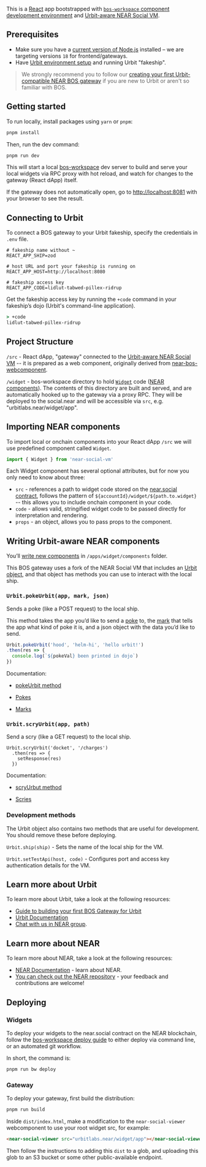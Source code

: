 This is a [React](https://reactjs.org/) app bootstrapped with [`bos-workspace` component development environment](https://github.com/nearbuilders/bos-workspace) and [Urbit-aware NEAR Social VM](https://github.com/urbit/NearSocialVM).

## Prerequisites

- Make sure you have a [current version of Node.js](https://nodejs.org) installed – we are targeting versions `18` for frontend/gateways.
- Have [Urbit environment setup](https://docs.urbit.org/courses/environment#creating-a-fake-ship) and running Urbit "fakeship".

> We strongly recommend you to follow our [creating your first Urbit-compatible NEAR BOS gateway](https://docs.urbit.org/) if you are new to Urbit or aren't so familiar with BOS.

## Getting started

To run locally, install packages using `yarn` or `pnpm`:

```bash
pnpm install
```

Then, run the dev command:

```bash
pnpm run dev
```

This will start a local [bos-workspace](https://github.com/nearbuilders/bos-workspace) dev server to build and serve your local widgets via RPC proxy with hot reload, and watch for changes to the gateway (React dApp) itself.

If the gateway does not automatically open, go to [http://localhost:8081](http://localhost:8081) with your browser to see the result.

## Connecting to Urbit

To connect a BOS gateway to your Urbit fakeship,
specify the credentials in `.env` file.

```.env
# fakeship name without ~
REACT_APP_SHIP=zod

# host URL and port your fakeship is running on
REACT_APP_HOST=http://localhost:8080

# fakeship access key
REACT_APP_CODE=lidlut-tabwed-pillex-ridrup
```

Get the fakeship access key by running the `+code` command in your fakeship’s dojo (Urbit's command-line application).

```cmd
> +code
lidlut-tabwed-pillex-ridrup
```

## Project Structure

`/src` - React dApp, "gateway" connected to the [Urbit-aware NEAR Social VM](https://github.com/urbit/NearSocialVM) -- it is prepared as a web component, originally derived from [near-bos-webcomponent](https://github.com/nearbuilders/near-bos-webcomponent).

`/widget` - bos-workspace directory to hold [`Widget`](https://docs.near.org/build/near-components/what-is) code ([NEAR components](https://docs.near.org/build/near-components/what-is)). The contents of this directory are built and served, and are automatically hooked up to the gateway via a proxy RPC. They will be deployed to the social.near and will be accessible via `src`, e.g. "urbitlabs.near/widget/app".

## Importing NEAR components

To import local or onchain components into your React dApp `/src` we will use predefined component called `Widget`.

```javascript
import { Widget } from 'near-social-vm'
```

Each Widget component has several optional attributes, but for now you only need to know about three:

- `src` - references a path to widget code stored on the [near.social contract](https://github.com/NearSocial/social-db), follows the pattern of `${accountId}/widget/${path.to.widget}` -- this allows you to include onchain component in your code.
- `code` - allows valid, stringified widget code to be passed directly for interpretation and rendering.
- `props` - an object, allows you to pass props to the component.

## Writing Urbit-aware NEAR components

You’ll [write new components]() in `/apps/widget/components` folder.

This BOS gateway uses a fork of the NEAR Social VM that includes an [Urbit object](https://docs.urbit.org), and that object has methods you can use to interact with the local ship.

### `Urbit.pokeUrbit(app, mark, json)`

Sends a poke (like a POST request) to the local ship.

This method takes the app you’d like to send a [poke](https://docs.urbit.org/glossary/poke) to, the [mark](https://docs.urbit.org/glossary/mark) that tells the app what kind of poke it is, and a json object with the data you’d like to send.

```javascript
Urbit.pokeUrbit('hood', 'helm-hi', 'hello urbit!')
.then(res => {
  console.log(`${pokeVal} been printed in dojo`)
})

```

Documentation:

- [pokeUrbit method](https://docs.urbit.org)

- [Pokes](https://docs.urbit.org/courses/app-school/6-pokes)

- [Marks](https://docs.urbit.org/system/kernel/clay/guides/marks)

### `Urbit.scryUrbit(app, path)`

Send a scry (like a GET request) to the local ship.

```
Urbit.scryUrbit('docket', '/charges')
  .then(res => {
    setResponse(res)
  })
```

Documentation:

- [scryUrbut method](https://docs.urbit.org)

- [Scries](https://docs.urbit.org/courses/app-school/10-scry)

### Development methods

The Urbit object also contains two methods that are useful for development. You should remove these before deploying.

`Urbit.ship(ship)` - Sets the name of the local ship for the VM.

`Urbit.setTestApi(host, code)` - Configures port and access key authentication details for the VM.

## Learn more about Urbit

To learn more about Urbit, take a look at the following resources:

- [Guide to building your first BOS Gateway for Urbit](https://docs.urbit.org/)
- [Urbit Documentation](https://docs.urbit.org/)
- [Chat with us in NEAR group](http://invite-group-link).

## Learn more about NEAR

To learn more about NEAR, take a look at the following resources:

- [NEAR Documentation](https://docs.near.org) - learn about NEAR.
- [You can check out the NEAR repository](https://github.com/near) - your feedback and contributions are welcome!

## Deploying

### Widgets

To deploy your widgets to the near.social contract on the NEAR blockchain, follow the [bos-workspace deploy guide](https://github.com/NEARBuilders/bos-workspace?tab=readme-ov-file#deployment) to either deploy via command line, or an automated git workflow.

In short, the command is:

```cmd
pnpm run bw deploy
```

### Gateway

To deploy your gateway, first build the distribution:

```cmd
pnpm run build
```

Inside `dist/index.html`, make a modification to the `near-social-viewer` webcomponent to use your root widget src, for example:

```html
<near-social-viewer src="urbitlabs.near/widget/app"></near-social-viewer>
```

Then follow the instructions to adding this `dist` to a glob, and uploading this glob to an S3 bucket or some other public-available endpoint.
